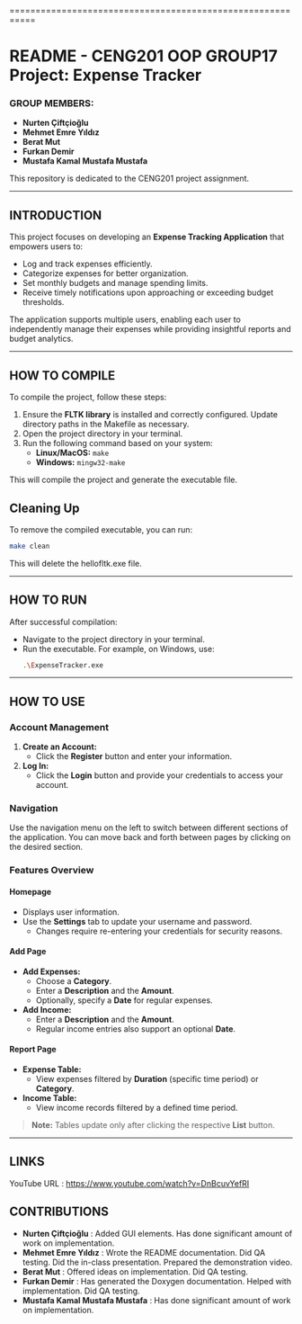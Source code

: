 ===========================================================
# README - CENG201 OOP **GROUP17** Project: Expense Tracker

### **GROUP MEMBERS:**  
- **Nurten Çiftçioğlu**  
- **Mehmet Emre Yıldız**  
- **Berat Mut**  
- **Furkan Demir**  
- **Mustafa Kamal Mustafa Mustafa**  

This repository is dedicated to the CENG201 project assignment.

---

## **INTRODUCTION**
This project focuses on developing an **Expense Tracking Application** that empowers users to:

- Log and track expenses efficiently.
- Categorize expenses for better organization.
- Set monthly budgets and manage spending limits.
- Receive timely notifications upon approaching or exceeding budget thresholds.

The application supports multiple users, enabling each user to independently manage their expenses while providing insightful reports and budget analytics.

---

## **HOW TO COMPILE**

To compile the project, follow these steps:

1. Ensure the **FLTK library** is installed and correctly configured. Update directory paths in the Makefile as necessary.
2. Open the project directory in your terminal.
3. Run the following command based on your system:
   - **Linux/MacOS:** `make`
   - **Windows:** `mingw32-make`

This will compile the project and generate the executable file.

## **Cleaning Up**
To remove the compiled executable, you can run:
 ```bash
make clean
```
This will delete the hellofltk.exe file.

---

## **HOW TO RUN**

After successful compilation:

- Navigate to the project directory in your terminal.
- Run the executable. For example, on Windows, use:
  ```bash
  .\ExpenseTracker.exe

---

## **HOW TO USE**

### **Account Management**
1. **Create an Account:**  
   - Click the **Register** button and enter your information.  
2. **Log In:**  
   - Click the **Login** button and provide your credentials to access your account.

### **Navigation**  
Use the navigation menu on the left to switch between different sections of the application. You can move back and forth between pages by clicking on the desired section.

### **Features Overview**

#### **Homepage**  
- Displays user information.  
- Use the **Settings** tab to update your username and password.  
  - Changes require re-entering your credentials for security reasons.  

#### **Add Page**  
- **Add Expenses:**  
  - Choose a **Category**.  
  - Enter a **Description** and the **Amount**.  
  - Optionally, specify a **Date** for regular expenses.  
- **Add Income:**  
  - Enter a **Description** and the **Amount**.  
  - Regular income entries also support an optional **Date**.

#### **Report Page**  
- **Expense Table:**  
  - View expenses filtered by **Duration** (specific time period) or **Category**.  
- **Income Table:**  
  - View income records filtered by a defined time period.  

> **Note:** Tables update only after clicking the respective **List** button.

---

## **LINKS**
YouTube URL  :  https://www.youtube.com/watch?v=DnBcuvYefRI

## **CONTRIBUTIONS**
- **Nurten Çiftçioğlu**  :  Added GUI elements. Has done significant amount of work on implementation.  
- **Mehmet Emre Yıldız**  :  Wrote the README documentation. Did QA testing. Did the in-class presentation. Prepared the demonstration video.
- **Berat Mut**  :  Offered ideas on implementation. Did QA testing.
- **Furkan Demir**  :    Has generated the Doxygen documentation. Helped with implementation. Did QA testing.
- **Mustafa Kamal Mustafa Mustafa**  :  Has done significant amount of work on implementation.
